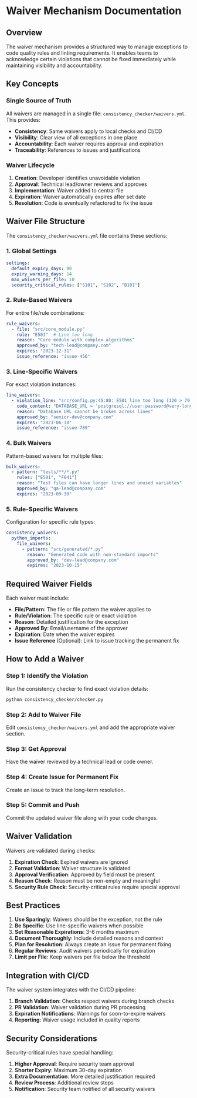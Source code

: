 # Waiver Mechanism Documentation

## Overview

The waiver mechanism provides a structured way to manage exceptions to code quality rules and linting requirements. It enables teams to acknowledge certain violations that cannot be fixed immediately while maintaining visibility and accountability.

## Key Concepts

### Single Source of Truth

All waivers are managed in a single file: `consistency_checker/waivers.yml`. This provides:

- **Consistency**: Same waivers apply to local checks and CI/CD
- **Visibility**: Clear view of all exceptions in one place
- **Accountability**: Each waiver requires approval and expiration
- **Traceability**: References to issues and justifications

### Waiver Lifecycle

1. **Creation**: Developer identifies unavoidable violation
2. **Approval**: Technical lead/owner reviews and approves
3. **Implementation**: Waiver added to central file
4. **Expiration**: Waiver automatically expires after set date
5. **Resolution**: Code is eventually refactored to fix the issue

## Waiver File Structure

The `consistency_checker/waivers.yml` file contains these sections:

### 1. Global Settings

```yaml
settings:
  default_expiry_days: 90
  expiry_warning_days: 14
  max_waivers_per_file: 10
  security_critical_rules: ["S101", "S102", "B101"]
```

### 2. Rule-Based Waivers

For entire file/rule combinations:

```yaml
rule_waivers:
  - file: "src/core_module.py"
    rule: "E501"  # Line too long
    reason: "Core module with complex algorithms"
    approved_by: "tech-lead@company.com"
    expires: "2023-12-31"
    issue_reference: "issue-456"
```

### 3. Line-Specific Waivers

For exact violation instances:

```yaml
line_waivers:
  - violation_line: "src/config.py:45:80: E501 line too long (120 > 79 characters)"
    code_content: "DATABASE_URL = 'postgresql://user:password@very-long-hostname.example.com'"
    reason: "Database URL cannot be broken across lines"
    approved_by: "senior-dev@company.com"
    expires: "2023-06-30"
    issue_reference: "issue-789"
```

### 4. Bulk Waivers

Pattern-based waivers for multiple files:

```yaml
bulk_waivers:
  - pattern: "tests/**/*.py"
    rules: ["E501", "F841"]
    reason: "Test files can have longer lines and unused variables"
    approved_by: "qa-lead@company.com"
    expires: "2023-09-30"
```

### 5. Rule-Specific Waivers

Configuration for specific rule types:

```yaml
consistency_waivers:
  python_imports:
    file_waivers:
      - pattern: "src/generated/*.py"
        reason: "Generated code with non-standard imports"
        approved_by: "dev-lead@company.com"
        expires: "2023-10-15"
```

## Required Waiver Fields

Each waiver must include:

- **File/Pattern**: The file or file pattern the waiver applies to
- **Rule/Violation**: The specific rule or exact violation
- **Reason**: Detailed justification for the exception
- **Approved By**: Email/username of the approver
- **Expiration**: Date when the waiver expires
- **Issue Reference** (Optional): Link to issue tracking the permanent fix

## How to Add a Waiver

### Step 1: Identify the Violation

Run the consistency checker to find exact violation details:

```bash
python consistency_checker/checker.py
```

### Step 2: Add to Waiver File

Edit `consistency_checker/waivers.yml` and add the appropriate waiver section.

### Step 3: Get Approval

Have the waiver reviewed by a technical lead or code owner.

### Step 4: Create Issue for Permanent Fix

Create an issue to track the long-term resolution.

### Step 5: Commit and Push

Commit the updated waiver file along with your code changes.

## Waiver Validation

Waivers are validated during checks:

1. **Expiration Check**: Expired waivers are ignored
2. **Format Validation**: Waiver structure is validated
3. **Approval Verification**: Approved by field must be present
4. **Reason Check**: Reason must be non-empty and meaningful
5. **Security Rule Check**: Security-critical rules require special approval

## Best Practices

1. **Use Sparingly**: Waivers should be the exception, not the rule
2. **Be Specific**: Use line-specific waivers when possible
3. **Set Reasonable Expirations**: 3-6 months maximum
4. **Document Thoroughly**: Include detailed reasons and context
5. **Plan for Resolution**: Always create an issue for permanent fixing
6. **Regular Reviews**: Audit waivers periodically for expiration
7. **Limit per File**: Keep waivers per file below the threshold

## Integration with CI/CD

The waiver system integrates with the CI/CD pipeline:

1. **Branch Validation**: Checks respect waivers during branch checks
2. **PR Validation**: Waiver validation during PR processing
3. **Expiration Notifications**: Warnings for soon-to-expire waivers
4. **Reporting**: Waiver usage included in quality reports

## Security Considerations

Security-critical rules have special handling:

1. **Higher Approval**: Require security team approval
2. **Shorter Expiry**: Maximum 30-day expiration
3. **Extra Documentation**: More detailed justification required
4. **Review Process**: Additional review steps
5. **Notification**: Security team notified of all security waivers
